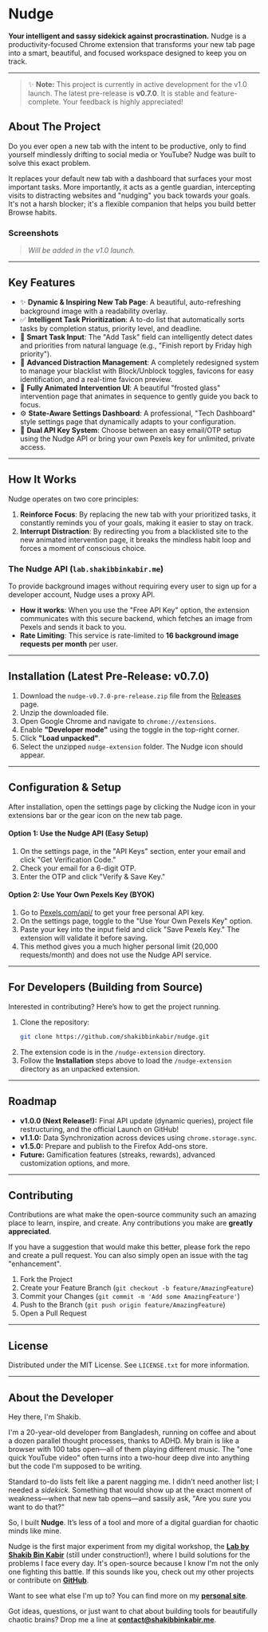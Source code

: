 # Nudge

[](https://opensource.org/licenses/MIT) [](https://github.com/shakibbinkabir/nudge/releases) [](https://www.google.com/search?q=)

**Your intelligent and sassy sidekick against procrastination.** Nudge is a productivity-focused Chrome extension that transforms your new tab page into a smart, beautiful, and focused workspace designed to keep you on track.

-----

> ✨ **Note:** This project is currently in active development for the v1.0 launch. The latest pre-release is **v0.7.0**. It is stable and feature-complete. Your feedback is highly appreciated\!

## About The Project

Do you ever open a new tab with the intent to be productive, only to find yourself mindlessly drifting to social media or YouTube? Nudge was built to solve this exact problem.

It replaces your default new tab with a dashboard that surfaces your most important tasks. More importantly, it acts as a gentle guardian, intercepting visits to distracting websites and "nudging" you back towards your goals. It's not a harsh blocker; it's a flexible companion that helps you build better Browse habits.

### Screenshots

> *Will be added in the v1.0 launch.*

-----

## Key Features

  * ✨ **Dynamic & Inspiring New Tab Page**: A beautiful, auto-refreshing background image with a readability overlay.
  * ✅ **Intelligent Task Prioritization**: A to-do list that automatically sorts tasks by completion status, priority level, and deadline.
  * 🧠 **Smart Task Input**: The "Add Task" field can intelligently detect dates and priorities from natural language (e.g., "Finish report by Friday high priority").
  * 🚫 **Advanced Distraction Management**: A completely redesigned system to manage your blacklist with Block/Unblock toggles, favicons for easy identification, and a real-time favicon preview.
  * 🧘 **Fully Animated Intervention UI**: A beautiful "frosted glass" intervention page that animates in sequence to gently guide you back to focus.
  * ⚙️ **State-Aware Settings Dashboard**: A professional, "Tech Dashboard" style settings page that dynamically adapts to your configuration.
  * 🔐 **Dual API Key System**: Choose between an easy email/OTP setup using the Nudge API or bring your own Pexels key for unlimited, private access.

-----

## How It Works

Nudge operates on two core principles:

1.  **Reinforce Focus**: By replacing the new tab with your prioritized tasks, it constantly reminds you of your goals, making it easier to stay on track.
2.  **Interrupt Distraction**: By redirecting you from a blacklisted site to the new animated intervention page, it breaks the mindless habit loop and forces a moment of conscious choice.

### The Nudge API (`lab.shakibbinkabir.me`)

To provide background images without requiring every user to sign up for a developer account, Nudge uses a proxy API.

  * **How it works**: When you use the "Free API Key" option, the extension communicates with this secure backend, which fetches an image from Pexels and sends it back to you.
  * **Rate Limiting**: This service is rate-limited to **16 background image requests per month** per user.

-----

## Installation (Latest Pre-Release: v0.7.0)

1.  Download the `nudge-v0.7.0-pre-release.zip` file from the [Releases](https://github.com/shakibbinkabir/nudge/releases) page.
2.  Unzip the downloaded file.
3.  Open Google Chrome and navigate to `chrome://extensions`.
4.  Enable **"Developer mode"** using the toggle in the top-right corner.
5.  Click **"Load unpacked"**.
6.  Select the unzipped `nudge-extension` folder. The Nudge icon should appear.

-----

## Configuration & Setup

After installation, open the settings page by clicking the Nudge icon in your extensions bar or the gear icon on the new tab page.

#### Option 1: Use the Nudge API (Easy Setup)

1.  On the settings page, in the "API Keys" section, enter your email and click "Get Verification Code."
2.  Check your email for a 6-digit OTP.
3.  Enter the OTP and click "Verify & Save Key."

#### Option 2: Use Your Own Pexels Key (BYOK)

1.  Go to [Pexels.com/api/](https://www.pexels.com/api/) to get your free personal API key.
2.  On the settings page, toggle to the "Use Your Own Pexels Key" option.
3.  Paste your key into the input field and click "Save Pexels Key." The extension will validate it before saving.
4.  This method gives you a much higher personal limit (20,000 requests/month) and does not use the Nudge API service.

-----

## For Developers (Building from Source)

Interested in contributing? Here’s how to get the project running.

1.  Clone the repository:
    ```sh
    git clone https://github.com/shakibbinkabir/nudge.git
    ```
2.  The extension code is in the `/nudge-extension` directory.
3.  Follow the **Installation** steps above to load the `/nudge-extension` directory as an unpacked extension.

-----

## Roadmap

  * **v1.0.0 (Next Release\!):** Final API update (dynamic queries), project file restructuring, and the official Launch on GitHub\!
  * **v1.1.0:** Data Synchronization across devices using `chrome.storage.sync`.
  * **v1.5.0:** Prepare and publish to the Firefox Add-ons store.
  * **Future:** Gamification features (streaks, rewards), advanced customization options, and more.

-----

## Contributing

Contributions are what make the open-source community such an amazing place to learn, inspire, and create. Any contributions you make are **greatly appreciated**.

If you have a suggestion that would make this better, please fork the repo and create a pull request. You can also simply open an issue with the tag "enhancement".

1.  Fork the Project
2.  Create your Feature Branch (`git checkout -b feature/AmazingFeature`)
3.  Commit your Changes (`git commit -m 'Add some AmazingFeature'`)
4.  Push to the Branch (`git push origin feature/AmazingFeature`)
5.  Open a Pull Request

-----

## License

Distributed under the MIT License. See `LICENSE.txt` for more information.

-----

## About the Developer

Hey there, I'm Shakib.

I'm a 20-year-old developer from Bangladesh, running on coffee and about a dozen parallel thought processes, thanks to ADHD. My brain is like a browser with 100 tabs open—all of them playing different music. The "one quick YouTube video" often turns into a two-hour deep dive into anything but the code I'm supposed to be writing.

Standard to-do lists felt like a parent nagging me. I didn't need another list; I needed a *sidekick*. Something that would show up at the exact moment of weakness—when that new tab opens—and sassily ask, "Are you *sure* you want to do that?"

So, I built **Nudge**. It’s less of a tool and more of a digital guardian for chaotic minds like mine.

Nudge is the first major experiment from my digital workshop, the **[Lab by Shakib Bin Kabir](https://lab.shakibbinkabir.me)** (still under construction\!), where I build solutions for the problems I face every day. It's open-source because I know I'm not the only one fighting this battle. If this sounds like you, check out my other projects or contribute on **[GitHub](https://github.com/shakibbinkabir)**.

Want to see what else I'm up to? You can find more on my **[personal site](https://shakibbinkabir.me)**.

Got ideas, questions, or just want to chat about building tools for beautifully chaotic brains? Drop me a line at **[contact@shakibbinkabir.me](mailto:contact@shakibbinkabir.me)**.
